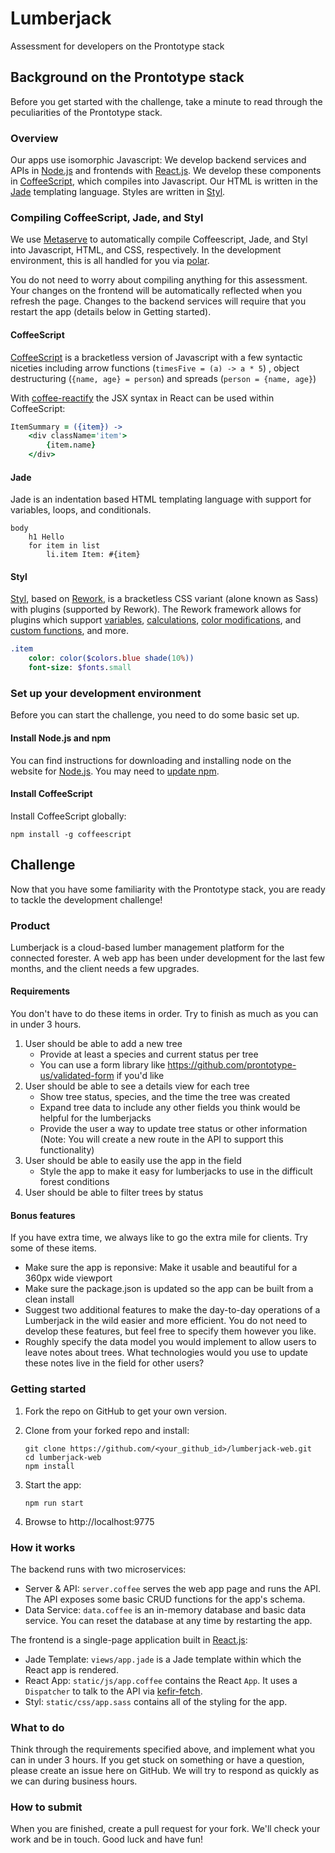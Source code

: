 # Lumberjack
Assessment for developers on the Prontotype stack

## Background on the Prontotype stack

Before you get started with the challenge, take a minute to read through the peculiarities of the Prontotype stack.

### Overview

Our apps use isomorphic Javascript: We develop backend services and APIs in [Node.js](https://nodejs.org/en/) and frontends with [React.js](https://facebook.github.io/react/). We develop these components in [CoffeeScript](http://coffeescript.org/), which compiles into Javascript. Our HTML is written in the [Jade](https://www.npmjs.com/package/jade) templating language. Styles are written in [Styl](https://github.com/tj/styl).

### Compiling CoffeeScript, Jade, and Styl

We use [Metaserve](https://github.com/prontotype-us/metaserve) to automatically compile Coffeescript, Jade, and Styl into Javascript, HTML, and CSS, respectively. In the development environment, this is all handled for you via [polar](https://www.npmjs.com/package/polar).

You do not need to worry about compiling anything for this assessment. Your changes on the frontend will be automatically reflected when you refresh the page. Changes to the backend services will require that you restart the app (details below in Getting started).

#### CoffeeScript
[CoffeeScript](http://coffeescript.org/) is a bracketless version of Javascript with a few syntactic niceties including arrow functions (`timesFive = (a) -> a * 5`) , object destructuring (`{name, age} = person`) and spreads (`person = {name, age}`)

With [coffee-reactify](https://github.com/jsdf/coffee-reactify) the JSX syntax in React can be used within CoffeeScript:

```coffee
ItemSummary = ({item}) ->
    <div className='item'>
        {item.name}
    </div>
```

#### Jade

Jade is an indentation based HTML templating language with support for variables, loops, and conditionals.

```jade
body
    h1 Hello
    for item in list
        li.item Item: #{item}
```

#### Styl

[Styl](https://github.com/tj/styl), based on [Rework](https://github.com/reworkcss/rework), is a bracketless CSS variant (alone known as Sass) with plugins (supported by Rework). The Rework framework allows for plugins which support [variables](https://github.com/bloglovin/node-rework-variant), [calculations](https://github.com/reworkcss/rework-calc), [color modifications](https://github.com/ianstormtaylor/rework-color-function), and [custom functions](https://github.com/reworkcss/rework-plugin-function), and more.

```sass
.item
    color: color($colors.blue shade(10%))
    font-size: $fonts.small
```

### Set up your development environment

Before you can start the challenge, you need to do some basic set up.

#### Install Node.js and npm

You can find instructions for downloading and installing node on the website for [Node.js](https://nodejs.org). You may need to [update npm](https://docs.npmjs.com/getting-started/installing-node).

#### Install CoffeeScript

Install CoffeeScript globally:

    npm install -g coffeescript

## Challenge 

Now that you have some familiarity with the Prontotype stack, you are ready to tackle the development challenge!

### Product

Lumberjack is a cloud-based lumber management platform for the connected forester. A web app has been under development for the last few months, and the client needs a few upgrades.

#### Requirements

You don't have to do these items in order. Try to finish as much as you can in under 3 hours.

1. User should be able to add a new tree
    * Provide at least a species and current status per tree
    * You can use a form library like https://github.com/prontotype-us/validated-form if you'd like
2. User should be able to see a details view for each tree
    * Show tree status, species, and the time the tree was created
    * Expand tree data to include any other fields you think would be helpful for the lumberjacks
    * Provide the user a way to update tree status or other information (Note: You will create a new route in the API to support this functionality)
3. User should be able to easily use the app in the field
    * Style the app to make it easy for lumberjacks to use in the difficult forest conditions
4. User should be able to filter trees by status

#### Bonus features

If you have extra time, we always like to go the extra mile for clients. Try some of these items.

* Make sure the app is reponsive: Make it usable and beautiful for a 360px wide viewport
* Make sure the package.json is updated so the app can be built from a clean install
* Suggest two additional features to make the day-to-day operations of a Lumberjack in the wild easier and more efficient. You do not need to develop these features, but feel free to specify them however you like.
* Roughly specify the data model you would implement to allow users to leave notes about trees. What technologies would you use to update these notes live in the field for other users?

### Getting started

1. Fork the repo on GitHub to get your own version.

2. Clone from your forked repo and install:

    ```
    git clone https://github.com/<your_github_id>/lumberjack-web.git
    cd lumberjack-web
    npm install
    ```

3. Start the app:

    ```
    npm run start
    ```

4. Browse to http://localhost:9775

### How it works

The backend runs with two microservices:

* Server & API: `server.coffee` serves the web app page and runs the API. The API exposes some basic CRUD functions for the app's schema.
* Data Service: `data.coffee` is an in-memory database and basic data service. You can reset the database at any time by restarting the app.

The frontend is a single-page application built in [React.js](https://facebook.github.io/react/):

* Jade Template: `views/app.jade` is a Jade template within which the React app is rendered.
* React App: `static/js/app.coffee` contains the React `App`. It uses a `Dispatcher` to talk to the API via [kefir-fetch](https://github.com/prontotype-us/kefir-fetch).
* Styl: `static/css/app.sass` contains all of the styling for the app.

### What to do

Think through the requirements specified above, and implement what you can in under 3 hours. If you get stuck on something or have a question, please create an issue here on GitHub. We will try to respond as quickly as we can during business hours.

### How to submit

When you are finished, create a pull request for your fork. We'll check your work and be in touch. Good luck and have fun!
